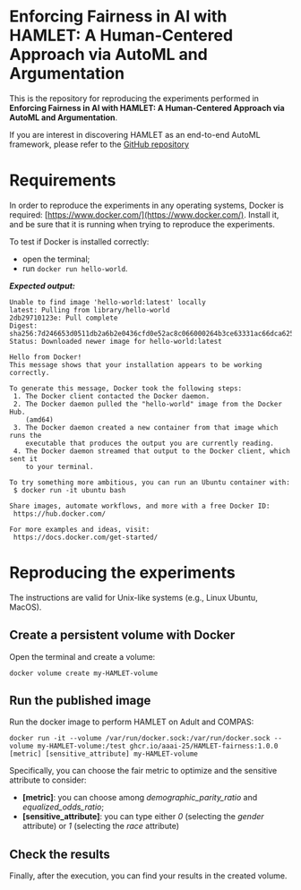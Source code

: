 # Enforcing Fairness in AI with HAMLET: A Human-Centered Approach via AutoML and Argumentation

This is the repository for reproducing the experiments performed in **Enforcing Fairness in AI with HAMLET: A Human-Centered Approach via AutoML and Argumentation**.

If you are interest in discovering HAMLET as an end-to-end AutoML framework, please refer to the [GitHub repository](https://github.com/aaai-25/HAMLET) 

# Requirements

In order to reproduce the experiments in any operating systems, Docker is required: [https://www.docker.com/](https://www.docker.com/).
Install it, and be sure that it is running when trying to reproduce the experiments.

To test if Docker is installed correctly:

- open the terminal;
- run ```docker run hello-world```.

***Expected output:***

```
Unable to find image 'hello-world:latest' locally
latest: Pulling from library/hello-world
2db29710123e: Pull complete 
Digest: sha256:7d246653d0511db2a6b2e0436cfd0e52ac8c066000264b3ce63331ac66dca625
Status: Downloaded newer image for hello-world:latest

Hello from Docker!
This message shows that your installation appears to be working correctly.

To generate this message, Docker took the following steps:
 1. The Docker client contacted the Docker daemon.
 2. The Docker daemon pulled the "hello-world" image from the Docker Hub.
    (amd64)
 3. The Docker daemon created a new container from that image which runs the
    executable that produces the output you are currently reading.
 4. The Docker daemon streamed that output to the Docker client, which sent it
    to your terminal.

To try something more ambitious, you can run an Ubuntu container with:
 $ docker run -it ubuntu bash

Share images, automate workflows, and more with a free Docker ID:
 https://hub.docker.com/

For more examples and ideas, visit:
 https://docs.docker.com/get-started/
```

# Reproducing the experiments

The instructions are valid for Unix-like systems (e.g., Linux Ubuntu, MacOS).

## Create a persistent volume with Docker

Open the terminal and create a volume:

```
docker volume create my-HAMLET-volume
```
## Run the published image

Run the docker image to perform HAMLET on Adult and COMPAS:

```
docker run -it --volume /var/run/docker.sock:/var/run/docker.sock --volume my-HAMLET-volume:/test ghcr.io/aaai-25/HAMLET-fairness:1.0.0 [metric] [sensitive_attribute] my-HAMLET-volume
```
Specifically, you can choose the fair metric to optimize and the sensitive attribute to consider:
- **[metric]**: you can choose among *demographic_parity_ratio* and *equalized_odds_ratio*;
- **[sensitive_attribute]**: you can type either *0* (selecting the *gender* attribute) or *1* (selecting the *race* attribute)


## Check the results

Finally, after the execution, you can find your results in the created volume.



